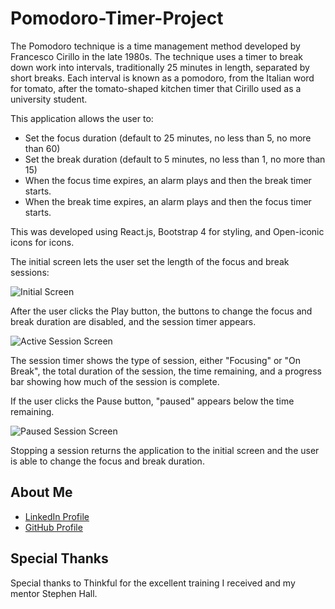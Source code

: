 # Pomodoro-Timer-Project

The Pomodoro technique is a time management method developed by Francesco Cirillo in the late 1980s.
The technique uses a timer to break down work into intervals, traditionally 25 minutes in length, separated by short breaks. Each interval is known as a pomodoro, from the Italian word for tomato, after the tomato-shaped kitchen timer that Cirillo used as a university student.

This application allows the user to:

- Set the focus duration (default to 25 minutes, no less than 5, no more than 60)
- Set the break duration (default to 5 minutes, no less than 1, no more than 15)
- When the focus time expires, an alarm plays and then the break timer starts.
- When the break time expires, an alarm plays and then the focus timer starts.

This was developed using React.js, Bootstrap 4 for styling, and Open-iconic icons for icons.

The initial screen lets the user set the length of the focus and break sessions:

![Initial Screen](https://res.cloudinary.com/strive/image/upload/w_1000,h_1000,c_limit/06ddc6bb0f6b5add9db441447000e59c-o-initial-screen.png)

After the user clicks the Play button, the buttons to change the focus and break duration are disabled, and the session timer appears.

![Active Session Screen](https://res.cloudinary.com/strive/image/upload/w_1000,h_1000,c_limit/517bceae35a5acf63fb3d20cb04733cf-ro-active-sesson.png)

The session timer shows the type of session, either "Focusing" or "On Break", the total duration of the session, the time remaining, and a progress bar showing how much of the session is complete.

If the user clicks the Pause button, "paused" appears below the time remaining.

![Paused Session Screen](https://res.cloudinary.com/strive/image/upload/w_1000,h_1000,c_limit/e179e707512486a110fbdb155a7897b4-o-paused-session.png)

Stopping a session returns the application to the initial screen and the user is able to change the focus and break duration.

## About Me

* [LinkedIn Profile](https://www.linkedin.com/in/david-arvidson/)
* [GitHub Profile](https://github.com/DavidxArvidson)

## Special Thanks

Special thanks to Thinkful for the excellent training I received and my mentor Stephen Hall.

